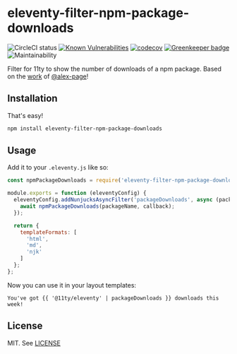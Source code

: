 # eleventy-filter-npm-package-downloads

![CircleCI status](https://img.shields.io/circleci/project/github/Ryuno-Ki/eleventy-filter-npm-package-downloads.svg?style=popout-square)
[![Known Vulnerabilities](https://snyk.io/test/github/Ryuno-Ki/eleventy-filter-npm-package-downloads/badge.svg?targetFile=package.json)](https://snyk.io/test/github/Ryuno-Ki/eleventy-npm-package-downloads?targetFile=package.json)
[![codecov](https://codecov.io/gh/Ryuno-Ki/eleventy-filter-npm-package-downloads/branch/master/graph/badge.svg)](https://codecov.io/gh/Ryuno-Ki/eleventy-npm-package-downloads)
[![Greenkeeper badge](https://badges.greenkeeper.io/Ryuno-Ki/eleventy-filter-npm-package-downloads.svg)](https://greenkeeper.io/)
![Maintainability](https://img.shields.io/codeclimate/maintainability/Ryuno-Ki/eleventy-filter-npm-package-downloads.svg?style=popout-square)


Filter for 11ty to show the number of downloads of a npm package.
Based on the [work](https://github.com/11ty/eleventy/issues/471#issuecomment-482988986)
of [@alex-page](https://github.com/alex-page)!

## Installation

That's easy!

```sh
npm install eleventy-filter-npm-package-downloads
```

## Usage

Add it to your `.eleventy.js` like so:

```js
const npmPackageDownloads = require('eleventy-filter-npm-package-downloads');

module.exports = function (eleventyConfig) {
  eleventyConfig.addNunjucksAsyncFilter('packageDownloads', async (packageName, callback) => {
    await npmPackageDownloads(packageName, callback);
  });

  return {
    templateFormats: [
      'html',
      'md',
      'njk'
    ]
  };
};
```

Now you can use it in your layout templates:

```njk
You've got {{ '@11ty/eleventy' | packageDownloads }} downloads this week!
```

## License

MIT. See [LICENSE](./LICENSE)
